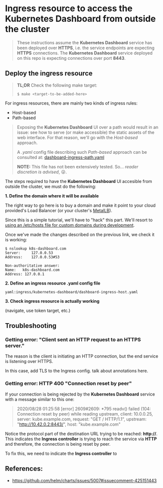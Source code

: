 # Ingress resource to access the Kubernetes Dashboard from outside the cluster

> These instructions assume the **Kubernetes Dashboard** service has been deployed over **HTTPS**, i.e. the service endpoints are expecting **HTTPS** connections.
The **Kubernetes Dashboard** service deployed on this repo is expecting connections over port **8443**.


## Deploy the ingress resource

> **TL;DR** Check the following make target:
> ```console
> $ make <target-to-be-added-here>
> ```
>


For ingress resources, there are mainly two kinds of ingress rules:
* Host-based
* Path-based

> Exposing the **Kubernetes Dashboard** UI over a path would result in an issue: see how to serve (or make accessible) the static assets of the web interface. For that reason, we'll go with the *Host-based* approach.
>
> A *.yaml* config file describing such *Path-based* approach can be consulted at: [dashboard-ingress-path.yaml](dashboard-ingress-path.yaml)
>
> **NOTE:** This file has not been extensively tested. So... *reader discretion is advised*, :stuck_out_tongue_winking_eye:.


The steps required to have the **Kubernetes Dashboard** UI accesible from outside the cluster, we must do the following:

**1. Define the domain where it will be available**

The right way to go here is to buy a domain and make it point to your cloud provided's Load Balancer (or your cluster's [MetalLB](https://metallb.universe.tf/)).

Since this is a simple tutorial, we'll have to "hack" this part. We'll resort to [using an /etc/hosts file for custom domains during development](https://support.acquia.com/hc/en-us/articles/360004175973-Using-an-etc-hosts-file-for-custom-domains-during-development).

Once we've made the changes described on the previous link, we check it is working:

```console
$ nslookup k8s-dashboard.com
Server:		127.0.0.53
Address:	127.0.0.53#53

Non-authoritative answer:
Name:	k8s-dashboard.com
Address: 127.0.0.1
```

**2. Define an ingress resource .yaml config file**

```yaml:ingress/kubernetes-dashboard/dashboard-ingress-host.yaml```

**3. Check ingress resource is actually working**

(navigate, use token target, etc.)

## Troubleshooting

### Getting error: "Client sent an HTTP request to an HTTPS server."

The reason is the client is initiating an HTTP connection, but the end service is listening over HTTPS.

In this case, add TLS to the Ingress config. talk about annotations here.

### Getting error: HTTP 400 "Connection reset by peer"

If your connection is being rejected by the **Kubernetes Dashboard** service with a message similar to this one:

> 2020/08/28 01:25:58 [error] 2609#2609: *795 readv() failed (104: Connection reset by peer) while reading upstream, client: 10.0.0.25, server: kube.example.com, request: "GET / HTTP/1.1", upstream: "http://10.42.0.2:8443/", host: "kube.example.com"
>


Notice the protocol part of the destination URL trying to be reached: **http://**. This indicates the **Ingress controller** is trying to reach the service via **HTTP** and therefore, the connection is being reset by peer.

To fix this, we need to indicate the **Ingress controller** to

## References:
* https://github.com/helm/charts/issues/5007#issuecomment-425151443
